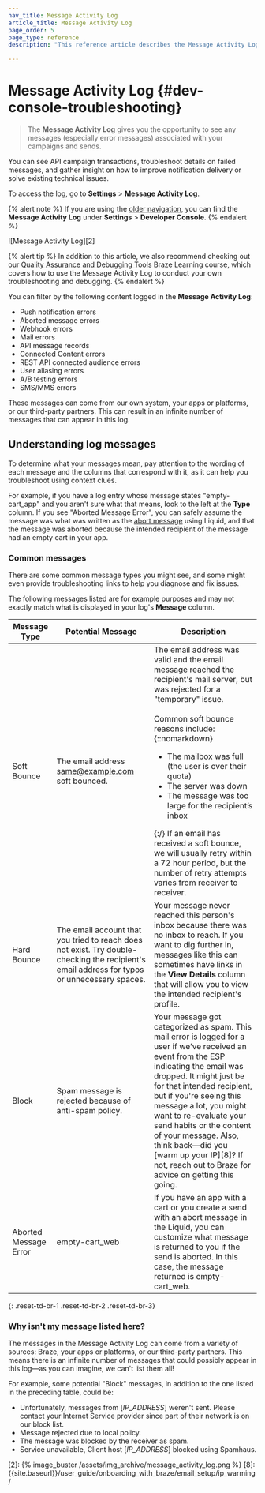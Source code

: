 ```yaml
---
nav_title: Message Activity Log
article_title: Message Activity Log
page_order: 5
page_type: reference
description: "This reference article describes the Message Activity Log shows you messages associated with your campaigns and sends. Here, you can also find information on how to understand log messages."

---
```


# Message Activity Log {#dev-console-troubleshooting}

> The **Message Activity Log** gives you the opportunity to see any messages (especially error messages) associated with your campaigns and sends.

You can see API campaign transactions, troubleshoot details on failed messages, and gather insight on how to improve notification delivery or solve existing technical issues.

To access the log, go to **Settings** > **Message Activity Log**.

{% alert note %}
If you are using the [older navigation]({{site.baseurl}}/navigation), you can find the **Message Activity Log** under **Settings** > **Developer Console**.
{% endalert %}

![Message Activity Log][2]

{% alert tip %}
In addition to this article, we also recommend checking out our [Quality Assurance and Debugging Tools](https://learning.braze.com/quality-assurance-and-debugging-tools-in-the-dashboard/) Braze Learning course, which covers how to use the Message Activity Log to conduct your own troubleshooting and debugging.
{% endalert %}

You can filter by the following content logged in the **Message Activity Log**:

- Push notification errors
- Aborted message errors
- Webhook errors
- Mail errors
- API message records
- Connected Content errors
- REST API connected audience errors
- User aliasing errors
- A/B testing errors
- SMS/MMS errors

These messages can come from our own system, your apps or platforms, or our third-party partners. This can result in an infinite number of messages that can appear in this log.

## Understanding log messages

To determine what your messages mean, pay attention to the wording of each message and the columns that correspond with it, as it can help you troubleshoot using context clues. 

For example, if you have a log entry whose message states "empty-cart_app" and you aren't sure what that means, look to the left at the **Type** column. If you see "Aborted Message Error", you can safely assume the message was what was written as the [abort message][1] using Liquid, and that the message was aborted because the intended recipient of the message had an empty cart in your app.

### Common messages

There are some common message types you might see, and some might even provide troubleshooting links to help you diagnose and fix issues.

The following messages listed are for example purposes and may not exactly match what is displayed in your log's **Message** column.

| Message Type | Potential Message | Description |
|---|---|---|
| Soft Bounce | The email address same@example.com soft bounced. | The email address was valid and the email message reached the recipient's mail server, but was rejected for a "temporary" issue. <br><br>Common soft bounce reasons include: {::nomarkdown} <ul> <li> The mailbox was full (the user is over their quota) </li> <li> The server was down </li> <li> The message was too large for the recipient’s inbox </li>  </ul> {:/} If an email has received a soft bounce, we will usually retry within a 72 hour period, but the number of retry attempts varies from receiver to receiver. |
| Hard Bounce | The email account that you tried to reach does not exist. Try double-checking the recipient's email address for typos or unnecessary spaces. | Your message never reached this person's inbox because there was no inbox to reach. If you want to dig further in, messages like this can sometimes have links in the **View Details** column that will allow you to view the intended recipient's profile.|
| Block | Spam message is rejected because of anti-spam policy. | Your message got categorized as spam. This mail error is logged for a user if we’ve received an event from the ESP indicating the email was dropped. It might just be for that intended recipient, but if you're seeing this message a lot, you might want to re-evaluate your send habits or the content of your message. Also, think back—did you [warm up your IP][8]? If not, reach out to Braze for advice on getting this going.|
| Aborted Message Error | empty-cart_web | If you have an app with a cart or you create a send with an abort message in the Liquid, you can customize what message is returned to you if the send is aborted. In this case, the message returned is empty-cart_web.|
{: .reset-td-br-1 .reset-td-br-2 .reset-td-br-3}

### Why isn't my message listed here?

The messages in the Message Activity Log can come from a variety of sources: Braze, your apps or platforms, or our third-party partners. This means there is an infinite number of messages that could possibly appear in this log—as you can imagine, we can't list them all!

For example, some potential "Block" messages, in addition to the one listed in the preceding table, could be:

- Unfortunately, messages from [_IP_ADDRESS_] weren't sent. Please contact your Internet Service provider since part of their network is on our block list.
- Message rejected due to local policy.
- The message was blocked by the receiver as spam.
- Service unavailable, Client host [_IP_ADDRESS_] blocked using Spamhaus.

[1]: {{site.baseurl}}/user_guide/personalization_and_dynamic_content/liquid/aborting_messages/#aborting-messages
[2]: {% image_buster /assets/img_archive/message_activity_log.png %}
[8]: {{site.baseurl}}/user_guide/onboarding_with_braze/email_setup/ip_warming/
